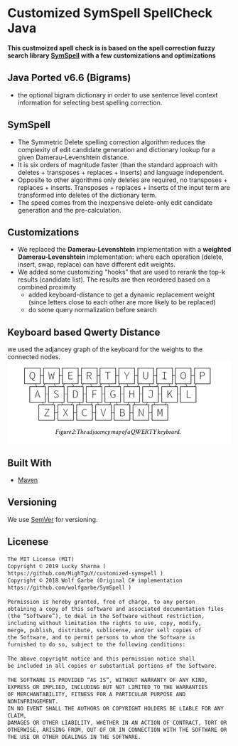 # Customized SymSpell SpellCheck Java 
**This custmoized spell check is is based on the spell correction fuzzy search library [SymSpell](https://github.com/wolfgarbe/symspell) with a few customizations and optimizations**  

## Java Ported v6.6 (Bigrams)
* the optional bigram dictionary in order to use sentence level context information for selecting best spelling correction.


## SymSpell
* The Symmetric Delete spelling correction algorithm reduces the complexity of edit candidate generation and dictionary lookup for a given Damerau-Levenshtein distance. 
* It is six orders of magnitude faster (than the standard approach with deletes + transposes + replaces + inserts) and language independent.
* Opposite to other algorithms only deletes are required, no transposes + replaces + inserts. Transposes + replaces + inserts of the input term are transformed into deletes of the dictionary term.
* The speed comes from the inexpensive delete-only edit candidate generation and the pre-calculation.

## Customizations
* We replaced the **Damerau-Levenshtein** implementation with a **weighted Damerau-Levenshtein** implementation: where each operation (delete, insert, swap, replace) can have different edit weights.
* We added some customizing "hooks" that are used to rerank the top-k results (candidate list). The results are then reordered based on a combined proximity
  * added keyboard-distance to get a dynamic replacement weight (since letters close to each other are more likely to be replaced)
  * do some query normalization before search
  
## Keyboard based  Qwerty Distance

we used the adjancey graph of the keyboard for the weights to the connected nodes.
<img src="qwerty.png" align="center">

  
## Built With

* [Maven]()


## Versioning

We use [SemVer](http://semver.org/) for versioning. 

## Licenese

````
The MIT License (MIT)
Copyright © 2019 Lucky Sharma ( https://github.com/MighTguY/customized-symspell )
Copyright © 2018 Wolf Garbe (Original C# implementation https://github.com/wolfgarbe/SymSpell )

Permission is hereby granted, free of charge, to any person 
obtaining a copy of this software and associated documentation files
(the “Software”), to deal in the Software without restriction, 
including without limitation the rights to use, copy, modify,
merge, publish, distribute, sublicense, and/or sell copies of
the Software, and to permit persons to whom the Software is 
furnished to do so, subject to the following conditions:

The above copyright notice and this permission notice shall 
be included in all copies or substantial portions of the Software.

THE SOFTWARE IS PROVIDED “AS IS”, WITHOUT WARRANTY OF ANY KIND, 
EXPRESS OR IMPLIED, INCLUDING BUT NOT LIMITED TO THE WARRANTIES 
OF MERCHANTABILITY, FITNESS FOR A PARTICULAR PURPOSE AND NONINFRINGEMENT. 
IN NO EVENT SHALL THE AUTHORS OR COPYRIGHT HOLDERS BE LIABLE FOR ANY CLAIM, 
DAMAGES OR OTHER LIABILITY, WHETHER IN AN ACTION OF CONTRACT, TORT OR 
OTHERWISE, ARISING FROM, OUT OF OR IN CONNECTION WITH THE SOFTWARE OR 
THE USE OR OTHER DEALINGS IN THE SOFTWARE.
````

